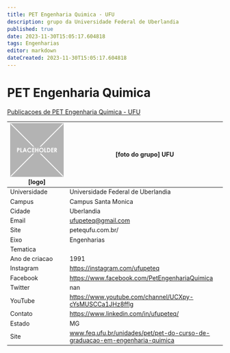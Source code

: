 ```yaml
---
title: PET Engenharia Quimica - UFU
description: grupo da Universidade Federal de Uberlandia
published: true
date: 2023-11-30T15:05:17.604818
tags: Engenharias
editor: markdown
dateCreated: 2023-11-30T15:05:17.604818
---
```


# PET Engenharia Quimica

[Publicacoes de PET Engenharia Quimica - UFU](/atividade/209PETEngenhariaQuimicaUFU/feed)

| ![placeholder.png](/placeholder.png) [logo] | [foto do grupo] UFU         |
| ------------------------------------------- | ------------------------------------------------- |
| Universidade                                | Universidade Federal de Uberlandia      |
| Campus                                      | Campus Santa Monica            |
| Cidade                                      | Uberlandia             |
| Email                                       | ufupeteq@gmail.com             |
| Site                                        | petequfu.com.br/              |
| Eixo                                        | Engenharias              |
| Tematica                                    |           |
| Ano de criacao                              | 1991        |
| Instagram                                   | https://instagram.com/ufupeteq         |
| Facebook                                    | https://www.facebook.com/PetEngenhariaQuimica          |
| Twitter                                     | nan           |
| YouTube                                     | https://www.youtube.com/channel/UCXpy-cYsMUSCCa1JHz8fflg           |
| Contato                                     | https://www.linkedin.com/in/ufupeteq/         |
| Estado                                      |  MG            |
| Site                                        | www.feq.ufu.br/unidades/pet/pet-do-curso-de-graduacao-em-engenharia-quimica |
